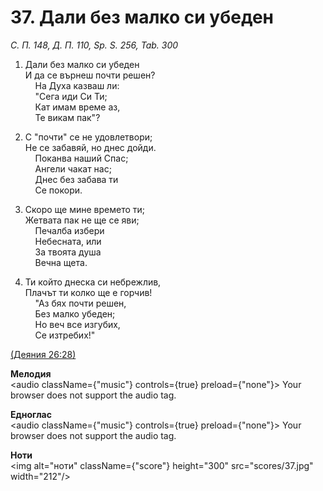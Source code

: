 # 37. Дали без малко си убеден  

*С. П. 148, Д. П. 110, Sp. S. 256, Tab. 300*  

1. Дали без малко си убеден  
И да се върнеш почти решен?  
    На Духа казваш ли:  
    "Сега иди Си Ти;  
    Кат имам време аз,  
    Те викам пак"?  

2. С "почти" се не удовлетвори;  
Не се забавяй, но днес дойди.  
    Поканва наший Спас;  
    Ангели чакат нас;  
    Днес без забава ти  
    Се покори.  

3. Скоро ще мине времето ти;  
Жетвата пак не ще се яви;  
    Печалба избери  
    Небесната, или  
    За твоята душа  
    Вечна щета.  

4. Ти който днеска си небрежлив,  
Плачът ти колко ще е горчив!  
    "Аз бях почти решен,  
    Без малко убеден;  
    Но веч все изгубих,  
    Се изтребих!"  

[(Деяния 26:28)](http://biblia.bg/index.php?k=44&g=26&s=28)  

__Мелодия__  
<audio className={"music"} controls={true} preload={"none"}><source src="mp3/37.mp3" type="audio/mpeg"/>
Your browser does not support the audio tag.
</audio>  

__Едноглас__  
<audio className={"music"} controls={true} preload={"none"}><source src="transp/37.mp3" type="audio/mpeg"/>
Your browser does not support the audio tag.
</audio>  

__Ноти__  
<img alt="ноти" className={"score"} height="300" src="scores/37.jpg" width="212"/>
